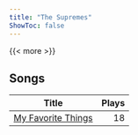 ```yaml
---
title: "The Supremes"
ShowToc: false
---
```


{{< more >}}

## Songs
Title | Plays 
----- | -----: 
[My Favorite Things](/songs/my-favorite-things) | 18

